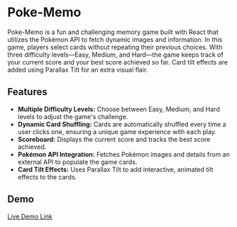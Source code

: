 # Poke-Memo

Poke-Memo is a fun and challenging memory game built with React that utilizes the Pokémon API to fetch dynamic images and information. In this game, players select cards without repeating their previous choices. With three difficulty levels—Easy, Medium, and Hard—the game keeps track of your current score and your best score achieved so far. Card tilt effects are added using Parallax Tilt for an extra visual flair.


## Features

- **Multiple Difficulty Levels:** Choose between Easy, Medium, and Hard levels to adjust the game's challenge.
- **Dynamic Card Shuffling:** Cards are automatically shuffled every time a user clicks one, ensuring a unique game experience with each play.
- **Scoreboard:** Displays the current score and tracks the best score achieved.
- **Pokémon API Integration:** Fetches Pokémon images and details from an external API to populate the game cards.
- **Card Tilt Effects:** Uses Parallax Tilt to add interactive, animated tilt effects to the cards.

## Demo

[Live Demo Link](https://poke-game-zeta.vercel.app)  
